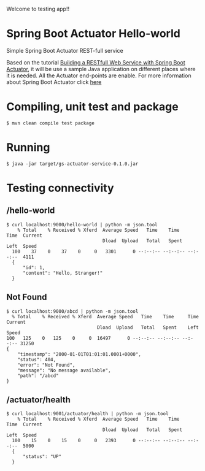 Welcome to testing app!!

# Spring Boot Actuator Hello-world
Simple Spring Boot Actuator REST-full service

Based on the tutorial [Building a RESTfull Web Service with Spring Boot Actuator](https://spring.io/guides/gs/actuator-service/), it will be use a sample Java application on different places where it is needed.
All the Actuator end-points are enable. For more information about Spring Boot Actuator click [here](https://docs.spring.io/spring-boot/docs/current/reference/html/production-ready-endpoints.html)

# Compiling, unit test and package

```
$ mvn clean compile test package
```

# Running
```
$ java -jar target/gs-actuator-service-0.1.0.jar
```

# Testing connectivity

## /hello-world
```
$ curl localhost:9000/hello-world | python -m json.tool
    % Total    % Received % Xferd  Average Speed   Time    Time     Time  Current
                                   Dload  Upload   Total   Spent    Left  Speed
  100    37    0    37    0     0   3301      0 --:--:-- --:--:-- --:--:--  4111
  {
      "id": 1,
      "content": "Hello, Stranger!"
  }
```

## Not Found
```
$ curl localhost:9000/abcd | python -m json.tool
  % Total    % Received % Xferd  Average Speed   Time    Time     Time  Current
                                 Dload  Upload   Total   Spent    Left  Speed
100   125    0   125    0     0  16497      0 --:--:-- --:--:-- --:--:-- 31250
{
    "timestamp": "2000-01-01T01:01:01.0001+0000",
    "status": 404,
    "error": "Not Found",
    "message": "No message available",
    "path": "/abcd"
}
```

## /actuator/health
```
$ curl localhost:9001/actuator/health | python -m json.tool
    % Total    % Received % Xferd  Average Speed   Time    Time     Time  Current
                                   Dload  Upload   Total   Spent    Left  Speed
  100    15    0    15    0     0   2393      0 --:--:-- --:--:-- --:--:--  5000
  {
      "status": "UP"
  }
```



